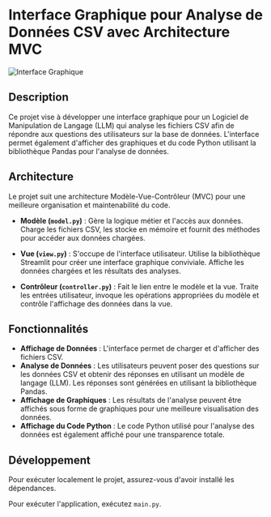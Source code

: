 # Interface Graphique pour Analyse de Données CSV avec Architecture MVC

![Interface Graphique](https://i.ibb.co/9cDRhBY/Screenshot-2024-05-09-173939.png)

## Description

Ce projet vise à développer une interface graphique pour un Logiciel de Manipulation de Langage (LLM) qui analyse les fichiers CSV afin de répondre aux questions des utilisateurs sur la base de données. L'interface permet également d'afficher des graphiques et du code Python utilisant la bibliothèque Pandas pour l'analyse de données.

## Architecture

Le projet suit une architecture Modèle-Vue-Contrôleur (MVC) pour une meilleure organisation et maintenabilité du code.

- **Modèle (`model.py`)** : Gère la logique métier et l'accès aux données. Charge les fichiers CSV, les stocke en mémoire et fournit des méthodes pour accéder aux données chargées.

- **Vue (`view.py`)** : S'occupe de l'interface utilisateur. Utilise la bibliothèque Streamlit pour créer une interface graphique conviviale. Affiche les données chargées et les résultats des analyses.

- **Contrôleur (`controller.py`)** : Fait le lien entre le modèle et la vue. Traite les entrées utilisateur, invoque les opérations appropriées du modèle et contrôle l'affichage des données dans la vue.

## Fonctionnalités

- **Affichage de Données** : L'interface permet de charger et d'afficher des fichiers CSV.
- **Analyse de Données** : Les utilisateurs peuvent poser des questions sur les données CSV et obtenir des réponses en utilisant un modèle de langage (LLM). Les réponses sont générées en utilisant la bibliothèque Pandas.
- **Affichage de Graphiques** : Les résultats de l'analyse peuvent être affichés sous forme de graphiques pour une meilleure visualisation des données.
- **Affichage du Code Python** : Le code Python utilisé pour l'analyse des données est également affiché pour une transparence totale.

## Développement

Pour exécuter localement le projet, assurez-vous d'avoir installé les dépendances.

Pour exécuter l'application, exécutez `main.py`.
